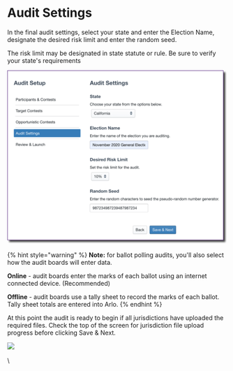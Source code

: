 # Audit Settings

In the final audit settings, select your state and enter the Election Name, designate the desired risk limit and enter the random seed.&#x20;

The risk limit may be designated in state statute or rule. Be sure to verify your state's requirements

![](<../../.gitbook/assets/image (41).png>)

{% hint style="warning" %}
**Note:** for ballot polling audits, you'll also select how the audit boards will enter data.&#x20;

**Online** -  audit boards enter the marks of each ballot using an internet connected device. (Recommended)

**Offline** -  audit boards use a tally sheet to record the marks of each ballot. Tally sheet totals are entered into Arlo.&#x20;
{% endhint %}

At this point the audit is ready to begin if all jurisdictions have uploaded the required files. Check the top of the screen for jurisdiction file upload progress before clicking Save & Next.

![](https://lh6.googleusercontent.com/zy62ENs9qcr5EMVGN9uERshwBhpAryMk83eEKTRjkSabVxtBjsLZE75dKHXd2j7BLYxeZH4Ss3s7ZTlTVWKVIyQA6XUkrbB5Ucrc2bxz\_CUtAo4ofuySujY0KMZsBfiZ8LiPgh4a)

\
